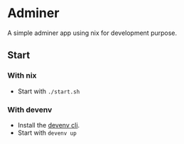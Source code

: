 # Adminer

A simple adminer app using nix for development purpose.

## Start

### With nix

- Start with `./start.sh`

### With devenv

- Install the [devenv cli](https://devenv.sh/getting-started/).
- Start with `devenv up`
